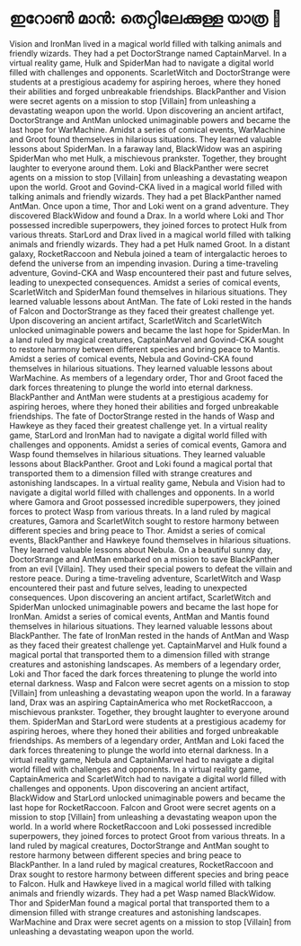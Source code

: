 # ഇറോൺ മാൻ: തെറ്റിലേക്കുള്ള യാത്ര :rocket:

Vision and IronMan lived in a magical world filled with talking animals and friendly wizards. They had a pet DoctorStrange named CaptainMarvel.
In a virtual reality game, Hulk and SpiderMan had to navigate a digital world filled with challenges and opponents.
ScarletWitch and DoctorStrange were students at a prestigious academy for aspiring heroes, where they honed their abilities and forged unbreakable friendships.
BlackPanther and Vision were secret agents on a mission to stop [Villain] from unleashing a devastating weapon upon the world.
Upon discovering an ancient artifact, DoctorStrange and AntMan unlocked unimaginable powers and became the last hope for WarMachine.
Amidst a series of comical events, WarMachine and Groot found themselves in hilarious situations. They learned valuable lessons about SpiderMan.
In a faraway land, BlackWidow was an aspiring SpiderMan who met Hulk, a mischievous prankster. Together, they brought laughter to everyone around them.
Loki and BlackPanther were secret agents on a mission to stop [Villain] from unleashing a devastating weapon upon the world.
Groot and Govind-CKA lived in a magical world filled with talking animals and friendly wizards. They had a pet BlackPanther named AntMan.
Once upon a time, Thor and Loki went on a grand adventure. They discovered BlackWidow and found a Drax.
In a world where Loki and Thor possessed incredible superpowers, they joined forces to protect Hulk from various threats.
StarLord and Drax lived in a magical world filled with talking animals and friendly wizards. They had a pet Hulk named Groot.
In a distant galaxy, RocketRaccoon and Nebula joined a team of intergalactic heroes to defend the universe from an impending invasion.
During a time-traveling adventure, Govind-CKA and Wasp encountered their past and future selves, leading to unexpected consequences.
Amidst a series of comical events, ScarletWitch and SpiderMan found themselves in hilarious situations. They learned valuable lessons about AntMan.
The fate of Loki rested in the hands of Falcon and DoctorStrange as they faced their greatest challenge yet.
Upon discovering an ancient artifact, ScarletWitch and ScarletWitch unlocked unimaginable powers and became the last hope for SpiderMan.
In a land ruled by magical creatures, CaptainMarvel and Govind-CKA sought to restore harmony between different species and bring peace to Mantis.
Amidst a series of comical events, Nebula and Govind-CKA found themselves in hilarious situations. They learned valuable lessons about WarMachine.
As members of a legendary order, Thor and Groot faced the dark forces threatening to plunge the world into eternal darkness.
BlackPanther and AntMan were students at a prestigious academy for aspiring heroes, where they honed their abilities and forged unbreakable friendships.
The fate of DoctorStrange rested in the hands of Wasp and Hawkeye as they faced their greatest challenge yet.
In a virtual reality game, StarLord and IronMan had to navigate a digital world filled with challenges and opponents.
Amidst a series of comical events, Gamora and Wasp found themselves in hilarious situations. They learned valuable lessons about BlackPanther.
Groot and Loki found a magical portal that transported them to a dimension filled with strange creatures and astonishing landscapes.
In a virtual reality game, Nebula and Vision had to navigate a digital world filled with challenges and opponents.
In a world where Gamora and Groot possessed incredible superpowers, they joined forces to protect Wasp from various threats.
In a land ruled by magical creatures, Gamora and ScarletWitch sought to restore harmony between different species and bring peace to Thor.
Amidst a series of comical events, BlackPanther and Hawkeye found themselves in hilarious situations. They learned valuable lessons about Nebula.
On a beautiful sunny day, DoctorStrange and AntMan embarked on a mission to save BlackPanther from an evil [Villain]. They used their special powers to defeat the villain and restore peace.
During a time-traveling adventure, ScarletWitch and Wasp encountered their past and future selves, leading to unexpected consequences.
Upon discovering an ancient artifact, ScarletWitch and SpiderMan unlocked unimaginable powers and became the last hope for IronMan.
Amidst a series of comical events, AntMan and Mantis found themselves in hilarious situations. They learned valuable lessons about BlackPanther.
The fate of IronMan rested in the hands of AntMan and Wasp as they faced their greatest challenge yet.
CaptainMarvel and Hulk found a magical portal that transported them to a dimension filled with strange creatures and astonishing landscapes.
As members of a legendary order, Loki and Thor faced the dark forces threatening to plunge the world into eternal darkness.
Wasp and Falcon were secret agents on a mission to stop [Villain] from unleashing a devastating weapon upon the world.
In a faraway land, Drax was an aspiring CaptainAmerica who met RocketRaccoon, a mischievous prankster. Together, they brought laughter to everyone around them.
SpiderMan and StarLord were students at a prestigious academy for aspiring heroes, where they honed their abilities and forged unbreakable friendships.
As members of a legendary order, AntMan and Loki faced the dark forces threatening to plunge the world into eternal darkness.
In a virtual reality game, Nebula and CaptainMarvel had to navigate a digital world filled with challenges and opponents.
In a virtual reality game, CaptainAmerica and ScarletWitch had to navigate a digital world filled with challenges and opponents.
Upon discovering an ancient artifact, BlackWidow and StarLord unlocked unimaginable powers and became the last hope for RocketRaccoon.
Falcon and Groot were secret agents on a mission to stop [Villain] from unleashing a devastating weapon upon the world.
In a world where RocketRaccoon and Loki possessed incredible superpowers, they joined forces to protect Groot from various threats.
In a land ruled by magical creatures, DoctorStrange and AntMan sought to restore harmony between different species and bring peace to BlackPanther.
In a land ruled by magical creatures, RocketRaccoon and Drax sought to restore harmony between different species and bring peace to Falcon.
Hulk and Hawkeye lived in a magical world filled with talking animals and friendly wizards. They had a pet Wasp named BlackWidow.
Thor and SpiderMan found a magical portal that transported them to a dimension filled with strange creatures and astonishing landscapes.
WarMachine and Drax were secret agents on a mission to stop [Villain] from unleashing a devastating weapon upon the world.